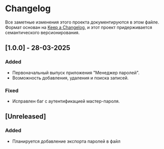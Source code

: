 # Changelog

Все заметные изменения этого проекта документируются в этом файле. Формат основан на [Keep a Changelog](https://keepachangelog.com/en/1.0.0/), и этот проект придерживается семантического версионирования.

## [1.0.0] - 28-03-2025
### Added
- Первоначальный выпуск приложения "Менеджер паролей".
- Возможность добавления, удаления и поиска записей.

### Fixed
- Исправлен баг с аутентификацией мастер-пароля.

## [Unreleased]
### Added
- Планируется добавление экспорта паролей в файл
